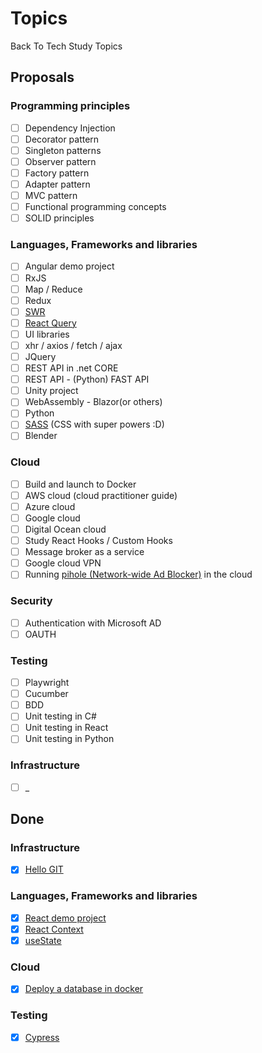 # Topics
Back To Tech Study Topics

## Proposals

### Programming principles
- [ ] Dependency Injection
- [ ] Decorator pattern
- [ ] Singleton patterns
- [ ] Observer pattern
- [ ] Factory pattern
- [ ] Adapter pattern
- [ ] MVC pattern
- [ ] Functional programming concepts
- [ ] SOLID principles

### Languages, Frameworks and libraries
- [ ] Angular demo project
- [ ] RxJS
- [ ] Map / Reduce
- [ ] Redux
- [ ] [SWR](https://swr.vercel.app/)
- [ ] [React Query](https://react-query.tanstack.com/overview)
- [ ] UI libraries
- [ ] xhr / axios / fetch / ajax
- [ ] JQuery
- [ ] REST API in .net CORE
- [ ] REST API - (Python) FAST API
- [ ] Unity project
- [ ] WebAssembly - Blazor(or others) 
- [ ] Python
- [ ] [SASS](https://sass-lang.com/guide) (CSS with super powers :D)
- [ ] Blender

### Cloud
- [ ] Build and launch to Docker
- [ ] AWS cloud (cloud practitioner guide)
- [ ] Azure cloud
- [ ] Google cloud
- [ ] Digital Ocean cloud
- [ ] Study React Hooks / Custom Hooks
- [ ] Message broker as a service
- [ ] Google cloud VPN
- [ ] Running [pihole (Network-wide Ad Blocker)](https://pi-hole.net/) in the cloud

### Security
- [ ] Authentication with Microsoft AD
- [ ] OAUTH

### Testing
- [ ] Playwright
- [ ] Cucumber
- [ ] BDD
- [ ] Unit testing in C#
- [ ] Unit testing in React
- [ ] Unit testing in Python

### Infrastructure
- [ ] _

## Done

### Infrastructure
- [x] [Hello GIT](https://github.com/BackToTech-Study/HelloGIT)

### Languages, Frameworks and libraries
- [x] [React demo project](https://github.com/BackToTech-Study/React-weather-demo)
- [x] [React Context](https://github.com/BackToTech-Study/ReactStates)
- [x] [useState](https://github.com/BackToTech-Study/ReactStates)

### Cloud
- [x] [Deploy a database in docker](https://github.com/BackToTech-Study/DeployDatabaseInDocker)

### Testing
- [x] [Cypress](https://github.com/BackToTech-Study/HelloCypress)
